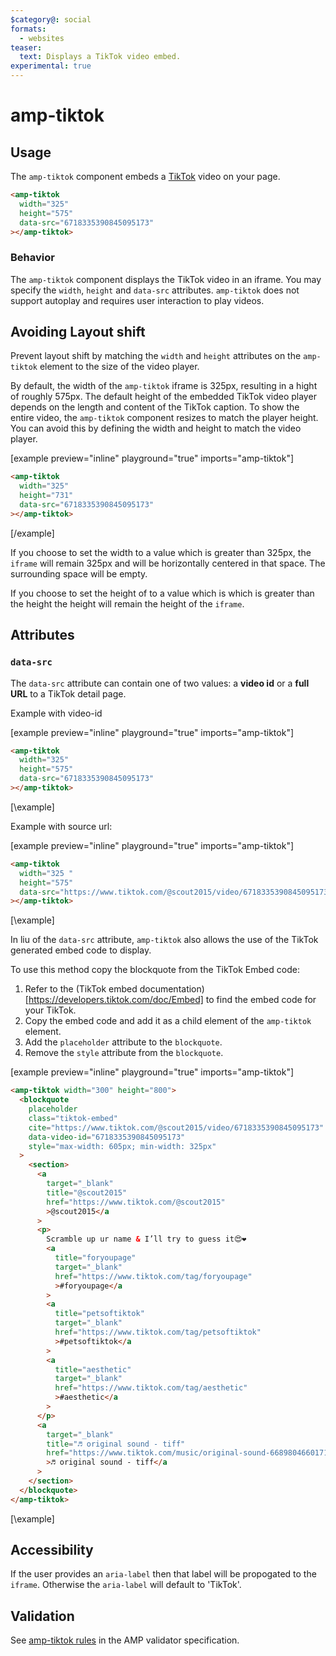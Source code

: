 ```yaml
---
$category@: social
formats:
  - websites
teaser:
  text: Displays a TikTok video embed.
experimental: true
---
```


<!---
Copyright 2021 The AMP HTML Authors. All Rights Reserved.

Licensed under the Apache License, Version 2.0 (the "License");
you may not use this file except in compliance with the License.
You may obtain a copy of the License at

      http://www.apache.org/licenses/LICENSE-2.0

Unless required by applicable law or agreed to in writing, software
distributed under the License is distributed on an "AS-IS" BASIS,
WITHOUT WARRANTIES OR CONDITIONS OF ANY KIND, either express or implied.
See the License for the specific language governing permissions and
limitations under the License.
-->

# amp-tiktok

## Usage

The `amp-tiktok` component embeds a [TikTok](https://www.tiktok.com/about) video on your page.

```html
<amp-tiktok
  width="325"
  height="575"
  data-src="6718335390845095173"
></amp-tiktok>
```

### Behavior

The `amp-tiktok` component displays the TikTok video in an iframe. You may specify the `width`, `height` and `data-src` attributes. `amp-tiktok` does not support autoplay and requires user interaction to play videos.

## Avoiding Layout shift

Prevent layout shift by matching the `width` and `height` attributes on the `amp-tiktok` element to the size of the video player.

By default, the width of the `amp-tiktok` iframe is 325px, resulting in a hight of roughly 575px. The default height of the embedded TikTok video player depends on the length and content of the TikTok caption. To show the entire video, the `amp-tiktok` component resizes to match the player height. You can avoid this by defining the width and height to match the video player.

[example preview="inline" playground="true" imports="amp-tiktok"]

```html
<amp-tiktok
  width="325"
  height="731"
  data-src="6718335390845095173"
></amp-tiktok>
```

[/example]

If you choose to set the width to a value which is greater than 325px, the `iframe` will remain 325px and will be horizontally centered in that space. The surrounding space will be empty.

If you choose to set the height of to a value which is which is greater than the height the height will remain the height of the `iframe`.

## Attributes

### `data-src`

The `data-src` attribute can contain one of two values: a **video id** or a **full URL** to a TikTok detail page.

Example with video-id

[example preview="inline" playground="true" imports="amp-tiktok"]

```html
<amp-tiktok
  width="325"
  height="575"
  data-src="6718335390845095173"
></amp-tiktok>
```

[\example]

Example with source url:

[example preview="inline" playground="true" imports="amp-tiktok"]

```html
<amp-tiktok
  width="325 "
  height="575"
  data-src="https://www.tiktok.com/@scout2015/video/6718335390845095173"
></amp-tiktok>
```

[\example]

In liu of the `data-src` attribute, `amp-tiktok` also allows the use of the TikTok generated embed code to display.

To use this method copy the blockquote from the TikTok Embed code:

1. Refer to the (TikTok embed documentation)[https://developers.tiktok.com/doc/Embed] to find the embed code for your TikTok.
2. Copy the embed code and add it as a child element of the `amp-tiktok` element.
3. Add the `placeholder` attribute to the `blockquote`.
4. Remove the `style` attribute from the `blockquote`.

[example preview="inline" playground="true" imports="amp-tiktok"]

```html
<amp-tiktok width="300" height="800">
  <blockquote
    placeholder
    class="tiktok-embed"
    cite="https://www.tiktok.com/@scout2015/video/6718335390845095173"
    data-video-id="6718335390845095173"
    style="max-width: 605px; min-width: 325px"
  >
    <section>
      <a
        target="_blank"
        title="@scout2015"
        href="https://www.tiktok.com/@scout2015"
        >@scout2015</a
      >
      <p>
        Scramble up ur name & I’ll try to guess it😍❤️
        <a
          title="foryoupage"
          target="_blank"
          href="https://www.tiktok.com/tag/foryoupage"
          >#foryoupage</a
        >
        <a
          title="petsoftiktok"
          target="_blank"
          href="https://www.tiktok.com/tag/petsoftiktok"
          >#petsoftiktok</a
        >
        <a
          title="aesthetic"
          target="_blank"
          href="https://www.tiktok.com/tag/aesthetic"
          >#aesthetic</a
        >
      </p>
      <a
        target="_blank"
        title="♬ original sound - tiff"
        href="https://www.tiktok.com/music/original-sound-6689804660171082501"
        >♬ original sound - tiff</a
      >
    </section>
  </blockquote>
</amp-tiktok>
```

[\example]

## Accessibility

If the user provides an `aria-label` then that label will be propogated to the `iframe`.
Otherwise the `aria-label` will default to 'TikTok'.

## Validation

See [amp-tiktok rules](https://github.com/ampproject/amphtml/blob/master/extensions/amp-tiktok/validator-amp-tiktok.protoascii) in the AMP validator specification.
